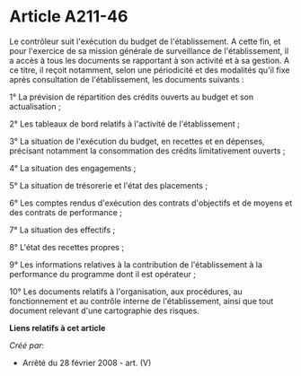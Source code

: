 # Article A211-46

Le contrôleur suit l'exécution du budget de l'établissement. A cette fin, et pour l'exercice de sa mission générale de
surveillance de l'établissement, il a accès à tous les documents se rapportant à son activité et à sa gestion. A ce titre, il
reçoit notamment, selon une périodicité et des modalités qu'il fixe après consultation de l'établissement, les documents
suivants :

1° La prévision de répartition des crédits ouverts au budget et son actualisation ;

2° Les tableaux de bord relatifs à l'activité de l'établissement ;

3° La situation de l'exécution du budget, en recettes et en dépenses, précisant notamment la consommation des crédits
limitativement ouverts ;

4° La situation des engagements ;

5° La situation de trésorerie et l'état des placements ;

6° Les comptes rendus d'exécution des contrats d'objectifs et de moyens et des contrats de performance ;

7° La situation des effectifs ;

8° L'état des recettes propres ;

9° Les informations relatives à la contribution de l'établissement à la performance du programme dont il est opérateur ;

10° Les documents relatifs à l'organisation, aux procédures, au fonctionnement et au contrôle interne de l'établissement,
ainsi que tout document relevant d'une cartographie des risques.

**Liens relatifs à cet article**

_Créé par_:

  - Arrêté du 28 février 2008 - art. (V)
